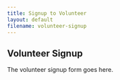 ```yaml
---
title: Signup to Volunteer
layout: default
filename: volunteer-signup
--- 
```


## Volunteer Signup

The volunteer signup form goes here.

